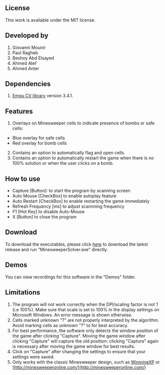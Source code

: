 ## License
This work is available under the MIT license.

## Developed by
  1. Giovanni Mounir
  2. Paul Ragheb
  3. Beshoy Abd Elsayed
  4. Ahmed Atef
  5. Ahmed Anter

## Dependencies

1. [Emgu CV library](http://www.emgu.com/wiki/index.php/Main_Page) version 3.4.1.

## Features
1. Overlays on Minesweeper cells to indicate presence of bombs or safe cells:
- Blue overlay for safe cells
- Red overlay for bomb cells
2. Contains an option to automatically flag and open cells.
3. Contains an option to automatically restart the game when there is no 100% solution or when the user clicks on a bomb.

## How to use
  - Capture [Button]: to start the program by scanning screen
  - Auto Mouse [CheckBox] to enable autoplay feature
  - Auto Restart [CheckBox] to enable restarting the game immediately
  - Refresh Frequency [ms] to adjust scannning frequency
  - F1 [Hot Key] to disable Auto-Mouse
  - X [Button] to close the program
  
## Download

To download the executables, please click [here](https://github.com/GiovanniMounir/MinesweeperSolver/releases/download/1.0/MinesweeperSolver_x86_64.zip) to download the latest release and run "MinesweeperSolver.exe" directly.

## Demos

You can view recordings for this software in the "Demos" folder.

## Limitations
1. The program will not work correctly when the DPI/scaling factor is not 1 (i.e 100%). Make sure that scale is set to 100% in the display settings on Microsoft Windows. An error message is shown otherwise.
2. Cells marked unknown "?" are not properly interpreted by the algorithm. Avoid marking cells as unknown "?" to for best accuracy.
3. For best performance, the software only detects the window position of the game after clicking "Capture". Moving the game window after clicking "Capture" will capture the old position: clicking "Capture" again is necessary after moving the game window for best results.
4. Click on "Capture" after changing the settings to ensure that your settings were saved.
5. Only works with the classic Minesweeper design, such as [WinmineXP](http://www.minesweeper.info/downloads/WinmineXP.html) or [http://minesweeperonline.com/](http://minesweeperonline.com/)
